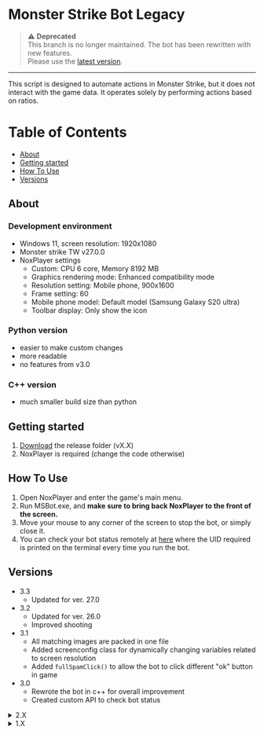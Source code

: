 # Monster Strike Bot Legacy

> ⚠️ **Deprecated**  
> This branch is no longer maintained. The bot has been rewritten with new features.  
> Please use the [latest version](https://github.com/WanDur/Monster-Strike-Bot).

--- 

This script is designed to automate actions in Monster Strike, but it does not interact with the game data. It operates solely by performing actions based on ratios.

# Table of Contents
  - [About](#about)
  - [Getting started](#getting-started)
  - [How To Use](#how-to-use)
  - [Versions](#versions)

## About
### Development environment
- Windows 11, screen resolution: 1920x1080
- Monster strike TW v27.0.0
- NoxPlayer settings
  - Custom: CPU 6 core, Memory 8192 MB
  - Graphics rendering mode: Enhanced compatibility mode
  - Resolution setting: Mobile phone, 900x1600
  - Frame setting: 60
  - Mobile phone model: Default model (Samsung Galaxy S20 ultra)
  - Toolbar display: Only show the icon

### Python version
- easier to make custom changes
- more readable
- no features from v3.0

### C++ version
- much smaller build size than python

## Getting started

1. [Download](https://github.com/WanDur/Monster-Strike-Bot/releases/) the release folder (vX.X)
2. NoxPlayer is required (change the code otherwise)
## How To Use

1. Open NoxPlayer and enter the game's main menu.
2. Run MSBot.exe, and **make sure to bring back NoxPlayer to the front of the screen.**
3. Move your mouse to any corner of the screen to stop the bot, or simply close it.
4. You can check your bot status remotely at [here](https://msbot.pythonanywhere.com) where the UID required is printed on the terminal every time you run the bot.

## Versions
- 3.3
  - Updated for ver. 27.0
- 3.2
  - Updated for ver. 26.0
  - Improved shooting
- 3.1
  - All matching images are packed in one file
  - Added screenconfig class for dynamically changing variables related to screen resolution
  - Added `fullSpamClick()` to allow the bot to click different "ok" button in game
- 3.0
  - Rewrote the bot in c++ for overall improvement
  - Created custom API to check bot status

<details><summary>2.X</summary>

- 2.5
  - Minor fixes
  - Last version of python written bot
- 2.4
  - Logging is enabled by default
  - Cleaned up the directory
- 2.3
  - Added `logging` for debug mode
- 2.2
  - Code optimization
  - Small fixes
- 2.1
  - Small fixes
  - Improved error handling
- 2.0
  - Added a new launcher
  - Python files are packed into an .exe file and can be downloaded from the release section  
</details>
  
<details><summary>1.X</summary>

- 1.9
  - 1.9.2
    - Small fixes
  - 1.9.1
    - Small fixes
    - Added another click when returning to the menu
  - 1.9.0
    - Automatically uses advanced shortcuts
- 1.8
  - Added a new launch mode and modified the launcher
- 1.7
  - Automatically checks for updates (new libraries required)
- 1.6
  - Shows total time spent
  - Faster shooting
- 1.5
  - Created a function to run the remaining code once the lag is finished
  - Added card.png for the new function
- 1.4
  - Updated for ver. 25.0
  - Uses advanced shortcuts
- 1.3
  - Added more shooting angles
  - All shoots start from the middle
  - Records time
  - Automatically detects window size and position (WindowSizeChecker.exe removed)
  - Faster shooting
- 1.2
  - shoot faster
- 1.1
  - Added a long press feature to return to the last battle
  - Added support for two more resolutions
- 1.0
  - Initial release
</details>
